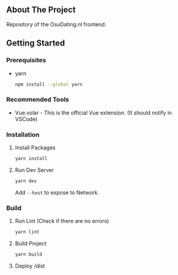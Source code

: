 ## About The Project

Repository of the OsuDating.nl frontend.

## Getting Started

### Prerequisites

- yarn
  ```sh
  npm install --global yarn
  ```

### Recommended Tools

- Vue.volar - This is the official Vue extension. (It should notify in VSCode)

### Installation

1. Install Packages
   ```sh
   yarn install
   ```
2. Run Dev Server
   ```sh
   yarn dev
   ```
   Add `--host` to expose to Network.

### Build
1. Run Lint (Check if there are no errors)
   ```sh
   yarn lint
   ```
2. Build Project
   ```sh
   yarn build
   ```
3. Deploy /dist
